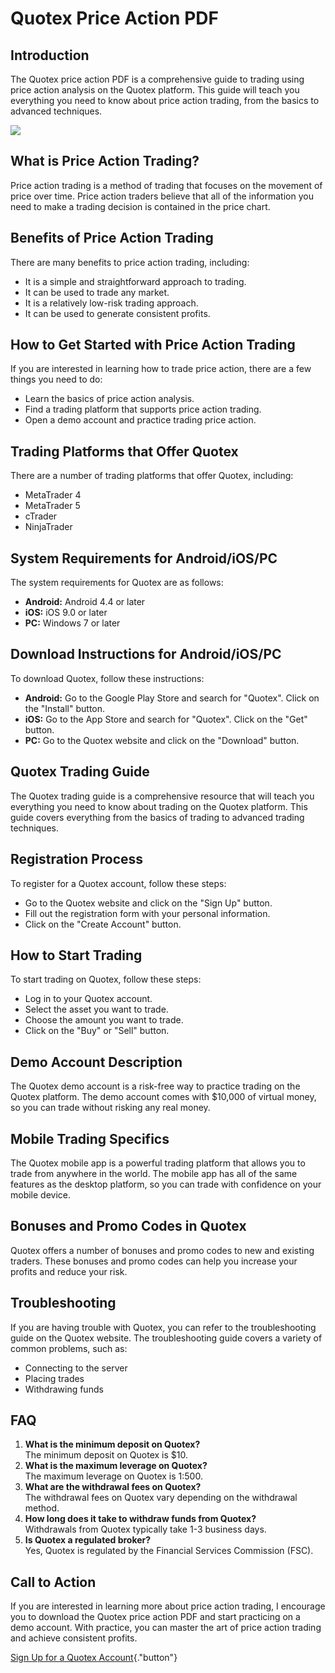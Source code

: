 # Quotex Price Action PDF

## Introduction

The Quotex price action PDF is a comprehensive guide to trading using
price action analysis on the Quotex platform. This guide will teach you
everything you need to know about price action trading, from the basics
to advanced techniques.

[![](https://static.quotex.io/files/4_en/300_250.jpg)](https://traff.sbs/brokerqxlid)

## What is Price Action Trading?

Price action trading is a method of trading that focuses on the movement
of price over time. Price action traders believe that all of the
information you need to make a trading decision is contained in the
price chart.

## Benefits of Price Action Trading

There are many benefits to price action trading, including:

-   It is a simple and straightforward approach to trading.
-   It can be used to trade any market.
-   It is a relatively low-risk trading approach.
-   It can be used to generate consistent profits.

## How to Get Started with Price Action Trading

If you are interested in learning how to trade price action, there are a
few things you need to do:

-   Learn the basics of price action analysis.
-   Find a trading platform that supports price action trading.
-   Open a demo account and practice trading price action.

## Trading Platforms that Offer Quotex

There are a number of trading platforms that offer Quotex, including:

-   MetaTrader 4
-   MetaTrader 5
-   cTrader
-   NinjaTrader

## System Requirements for Android/iOS/PC

The system requirements for Quotex are as follows:

-   **Android:** Android 4.4 or later
-   **iOS:** iOS 9.0 or later
-   **PC:** Windows 7 or later

## Download Instructions for Android/iOS/PC

To download Quotex, follow these instructions:

-   **Android:** Go to the Google Play Store and search for
    "Quotex". Click on the "Install" button.
-   **iOS:** Go to the App Store and search for "Quotex". Click on
    the "Get" button.
-   **PC:** Go to the Quotex website and click on the "Download"
    button.

## Quotex Trading Guide

The Quotex trading guide is a comprehensive resource that will teach you
everything you need to know about trading on the Quotex platform. This
guide covers everything from the basics of trading to advanced trading
techniques.

## Registration Process

To register for a Quotex account, follow these steps:

-   Go to the Quotex website and click on the "Sign Up" button.
-   Fill out the registration form with your personal information.
-   Click on the "Create Account" button.

## How to Start Trading

To start trading on Quotex, follow these steps:

-   Log in to your Quotex account.
-   Select the asset you want to trade.
-   Choose the amount you want to trade.
-   Click on the "Buy" or "Sell" button.

## Demo Account Description

The Quotex demo account is a risk-free way to practice trading on the
Quotex platform. The demo account comes with \$10,000 of virtual money,
so you can trade without risking any real money.

## Mobile Trading Specifics

The Quotex mobile app is a powerful trading platform that allows you to
trade from anywhere in the world. The mobile app has all of the same
features as the desktop platform, so you can trade with confidence on
your mobile device.

## Bonuses and Promo Codes in Quotex

Quotex offers a number of bonuses and promo codes to new and existing
traders. These bonuses and promo codes can help you increase your
profits and reduce your risk.

## Troubleshooting

If you are having trouble with Quotex, you can refer to the
troubleshooting guide on the Quotex website. The troubleshooting guide
covers a variety of common problems, such as:

-   Connecting to the server
-   Placing trades
-   Withdrawing funds

## FAQ

1.  **What is the minimum deposit on Quotex?**\
    The minimum deposit on Quotex is \$10.
2.  **What is the maximum leverage on Quotex?**\
    The maximum leverage on Quotex is 1:500.
3.  **What are the withdrawal fees on Quotex?**\
    The withdrawal fees on Quotex vary depending on the withdrawal
    method.
4.  **How long does it take to withdraw funds from Quotex?**\
    Withdrawals from Quotex typically take 1-3 business days.
5.  **Is Quotex a regulated broker?**\
    Yes, Quotex is regulated by the Financial Services Commission (FSC).

## Call to Action

If you are interested in learning more about price action trading, I
encourage you to download the Quotex price action PDF and start
practicing on a demo account. With practice, you can master the art of
price action trading and achieve consistent profits.

[Sign Up for a Quotex
Account](\%22https://traff.sbs/brokerqxsignup\%22){."button"}

